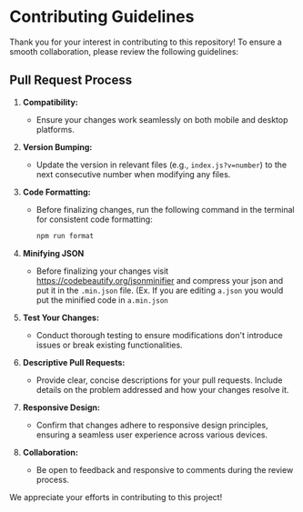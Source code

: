 # Contributing Guidelines

Thank you for your interest in contributing to this repository! To ensure a smooth collaboration, please review the following guidelines:

## Pull Request Process

1. **Compatibility:**

   - Ensure your changes work seamlessly on both mobile and desktop platforms.

2. **Version Bumping:**

   - Update the version in relevant files (e.g., `index.js?v=number`) to the next consecutive number when modifying any files.

3. **Code Formatting:**

   - Before finalizing changes, run the following command in the terminal for consistent code formatting:
     ```bash
     npm run format
     ```
4. **Minifying JSON**
   
   - Before finalizing your changes visit https://codebeautify.org/jsonminifier and compress your json and put it in the ``.min.json`` file. (Ex. If you are editing ``a.json`` you would put the minified code in ``a.min.json``

5. **Test Your Changes:**

   - Conduct thorough testing to ensure modifications don't introduce issues or break existing functionalities.

6. **Descriptive Pull Requests:**

   - Provide clear, concise descriptions for your pull requests. Include details on the problem addressed and how your changes resolve it.

8. **Responsive Design:**

   - Confirm that changes adhere to responsive design principles, ensuring a seamless user experience across various devices.

9. **Collaboration:**
   - Be open to feedback and responsive to comments during the review process.

We appreciate your efforts in contributing to this project!
